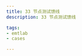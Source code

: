 ```yaml
---
title: 33 节点测试馈线
description: 33 节点测试馈线

tags:
- emtlab
- cases

---
```


<!-- import DocCardList from '@theme/DocCardList';

<DocCardList /> -->